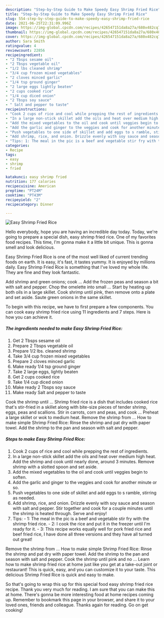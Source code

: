 ```yaml
---
description: "Step-by-Step Guide to Make Speedy Easy Shrimp Fried Rice"
title: "Step-by-Step Guide to Make Speedy Easy Shrimp Fried Rice"
slug: 554-step-by-step-guide-to-make-speedy-easy-shrimp-fried-rice
date: 2021-06-25T22:31:09.996Z
image: https://img-global.cpcdn.com/recipes/426547151da8a27a/680x482cq70/easy-shrimp-fried-rice-recipe-main-photo.jpg
thumbnail: https://img-global.cpcdn.com/recipes/426547151da8a27a/680x482cq70/easy-shrimp-fried-rice-recipe-main-photo.jpg
cover: https://img-global.cpcdn.com/recipes/426547151da8a27a/680x482cq70/easy-shrimp-fried-rice-recipe-main-photo.jpg
author: Sara Smith
ratingvalue: 4
reviewcount: 22856
recipeingredient:
- "2 Tbsps sesame oil"
- "2 Tbsps vegetable oil"
- "1/2 lbs cleaned shrimp"
- "3/4 cup frozen mixed vegetables"
- "2 cloves minced garlic"
- "1/4 tsp ground ginger"
- "2 large eggs lightly beaten"
- "2 cups cooked rice"
- "1/4 cup diced onion"
- "2 Tbsps soy sauce"
- " Salt and pepper to taste"
recipeinstructions:
- "Cook 2 cups of rice and cool while prepping the rest of ingredients."
- "In a large non-stick skillet add the oils and heat over medium high heat. Add the shrimp and cook until nearly done, around 3 minutes. Remove shrimp with a slotted spoon and set aside."
- "Add the mixed vegetables to the oil and cook until veggies begin to soften."
- "Add the garlic and ginger to the veggies and cook for another minute or so."
- "Push vegetables to one side of skillet and add eggs to s ramble, stirring as needed."
- "Add shrimp, rice, and onion. Drizzle evenly with soy sauce and season with salt and pepper. Stir together and cook for a couple minutes until the shrimp is heated through. Serve and enjoy!"
- "Tips: 1: The meal in the pic is a beef and vegetable stir fry with the shrimp fried rice. 2: I cook the rice and put it in the freezer until I&#39;m ready for it. 3: This recipe works equally well for pork fried rice and beef fried rice, I have done all three versions and they have all turned out great!"
categories:
- Recipe
tags:
- easy
- shrimp
- fried

katakunci: easy shrimp fried 
nutrition: 177 calories
recipecuisine: American
preptime: "PT24M"
cooktime: "PT43M"
recipeyield: "2"
recipecategory: Dinner

---
```



![Easy Shrimp Fried Rice](https://img-global.cpcdn.com/recipes/426547151da8a27a/680x482cq70/easy-shrimp-fried-rice-recipe-main-photo.jpg)

Hello everybody, hope you are having an incredible day today. Today, we're going to prepare a special dish, easy shrimp fried rice. One of my favorites food recipes. This time, I'm gonna make it a little bit unique. This is gonna smell and look delicious.

Easy Shrimp Fried Rice is one of the most well liked of current trending foods on earth. It is easy, it's fast, it tastes yummy. It is enjoyed by millions daily. Easy Shrimp Fried Rice is something that I've loved my whole life. They are fine and they look fantastic.

Add shrimp and green onions; cook … Add the frozen peas and season a bit with salt and pepper. Chop the omelette into small … Start by heating up both oils in a large skillet. Cook shrimp until pink, then remove onto a plate and set aside. Saute green onions in the same skillet.


To begin with this recipe, we have to first prepare a few components. You can cook easy shrimp fried rice using 11 ingredients and 7 steps. Here is how you can achieve it.

<!--inarticleads1-->

##### The ingredients needed to make Easy Shrimp Fried Rice:

1. Get 2 Tbsps sesame oil
1. Prepare 2 Tbsps vegetable oil
1. Prepare 1/2 lbs. cleaned shrimp
1. Take 3/4 cup frozen mixed vegetables
1. Prepare 2 cloves minced garlic
1. Make ready 1/4 tsp ground ginger
1. Take 2 large eggs, lightly beaten
1. Get 2 cups cooked rice
1. Take 1/4 cup diced onion
1. Make ready 2 Tbsps soy sauce
1. Make ready  Salt and pepper to taste


Cook the shrimp until … Shrimp fried rice is a dish that includes cooked rice that&#39;s stir-fried in a skillet along with bite-size pieces of tender shrimp, eggs, peas and scallions. Stir in carrots, corn and peas, and cook … Preheat a large skillet or wok to medium heat. Remove the shrimp from … How to make simple Shrimp Fried Rice: Rinse the shrimp and pat dry with paper towel. Add the shrimp to the pan and season with salt and pepper. 

<!--inarticleads2-->

##### Steps to make Easy Shrimp Fried Rice:

1. Cook 2 cups of rice and cool while prepping the rest of ingredients.
1. In a large non-stick skillet add the oils and heat over medium high heat. Add the shrimp and cook until nearly done, around 3 minutes. Remove shrimp with a slotted spoon and set aside.
1. Add the mixed vegetables to the oil and cook until veggies begin to soften.
1. Add the garlic and ginger to the veggies and cook for another minute or so.
1. Push vegetables to one side of skillet and add eggs to s ramble, stirring as needed.
1. Add shrimp, rice, and onion. Drizzle evenly with soy sauce and season with salt and pepper. Stir together and cook for a couple minutes until the shrimp is heated through. Serve and enjoy!
1. Tips: - 1: The meal in the pic is a beef and vegetable stir fry with the shrimp fried rice. - 2: I cook the rice and put it in the freezer until I&#39;m ready for it. - 3: This recipe works equally well for pork fried rice and beef fried rice, I have done all three versions and they have all turned out great!


Remove the shrimp from … How to make simple Shrimp Fried Rice: Rinse the shrimp and pat dry with paper towel. Add the shrimp to the pan and season with salt and pepper. Cook the shrimp until pink and no … Learn how to make shrimp fried rice at home just like you get at a take-out joint or restaurant! This is quick, easy, and you can customize it to your taste. This delicious Shrimp Fried Rice is quick and easy to make. 

So that's going to wrap this up for this special food easy shrimp fried rice recipe. Thank you very much for reading. I am sure that you can make this at home. There's gonna be more interesting food at home recipes coming up. Remember to bookmark this page in your browser, and share it to your loved ones, friends and colleague. Thanks again for reading. Go on get cooking!
